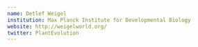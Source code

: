 ```yaml
---
name: Detlef Weigel
institution: Max Planck Institute for Developmental Biology
website: http://weigelworld.org/
twitter: PlantEvolution
---
```

